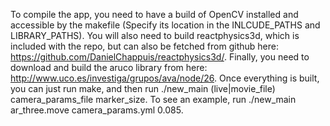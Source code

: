 To compile the app, you need to have a build of OpenCV installed and accessible
by the makefile (Specify its location in the INLCUDE_PATHS and LIBRARY_PATHS).
You will also need to build reactphysics3d, which is included with the repo, but
can also be fetched from github here: https://github.com/DanielChappuis/reactphysics3d/.
Finally, you need to download and build the aruco library from here:
http://www.uco.es/investiga/grupos/ava/node/26. Once everything is built,
you can just run make, and then run ./new_main (live|movie_file) camera_params_file marker_size.
To see an example, run ./new_main ar_three.move camera_params.yml 0.085.
